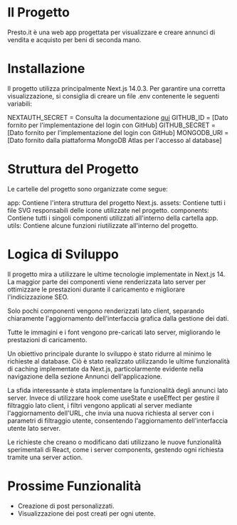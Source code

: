 
# Il Progetto
Presto.it è una web app progettata per visualizzare e creare annunci di vendita e acquisto per beni di seconda mano.

# Installazione
Il progetto utilizza principalmente Next.js 14.0.3. Per garantire una corretta visualizzazione, si consiglia di creare un file .env contenente le seguenti variabili:


NEXTAUTH_SECRET = Consulta la documentazione [qui](https://next-auth.js.org/configuration/options)
GITHUB_ID = [Dato fornito per l'implementazione del login con GitHub]
GITHUB_SECRET = [Dato fornito per l'implementazione del login con GitHub]
MONGODB_URI = [Dato fornito dalla piattaforma MongoDB Atlas per l'accesso al database]


# Struttura del Progetto
Le cartelle del progetto sono organizzate come segue:

app: Contiene l'intera struttura del progetto Next.js.
assets: Contiene tutti i file SVG responsabili delle icone utilizzate nel progetto.
components: Contiene tutti i singoli componenti utilizzati all'interno della cartella app.
utils: Contiene alcune funzioni riutilizzate all'interno del progetto.

# Logica di Sviluppo
Il progetto mira a utilizzare le ultime tecnologie implementate in Next.js 14. La maggior parte dei componenti viene renderizzata lato server per ottimizzare le prestazioni durante il caricamento e migliorare l'indicizzazione SEO.

Solo pochi componenti vengono renderizzati lato client, separando chiaramente l'aggiornamento dell'interfaccia grafica dalla gestione dei dati.

Tutte le immagini e i font vengono pre-caricati lato server, migliorando le prestazioni di caricamento.

Un obiettivo principale durante lo sviluppo è stato ridurre al minimo le richieste al database. Ciò è stato realizzato utilizzando le ultime funzionalità di caching implementate da Next.js, particolarmente evidente nella navigazione della sezione Annunci dell'applicazione.

La sfida interessante è stata implementare la funzionalità degli annunci lato server. Invece di utilizzare hook come useState e useEffect per gestire il filtraggio lato client, i filtri vengono applicati al server mediante l'aggiornamento dell'URL, che invia una nuova richiesta al server con i parametri di filtraggio utente, consentendo l'aggiornamento dell'interfaccia utente lato server.

Le richieste che creano o modificano dati utilizzano le nuove funzionalità sperimentali di React, come i server components, gestendo ogni richiesta tramite una server action.

# Prossime Funzionalità

- Creazione di post personalizzati.
- Visualizzazione dei post creati per ogni utente.